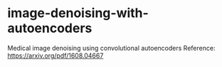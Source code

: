# image-denoising-with-autoencoders
Medical image denoising using convolutional autoencoders
Reference: https://arxiv.org/pdf/1608.04667
